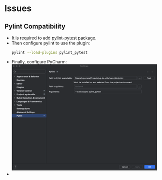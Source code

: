 # Issues
## Pylint Compatibility
- It is required to add [pylint-pytest package](https://pypi.org/project/pylint-pytest/).
- Then configure pylint to use the plugin:
    ```bash
    pylint --load-plugins pylint_pytest
    ```
- Finally, configure PyCharm:
    ![PyCharm Pylint Configuration](./../images/python/python_1.png)
- 
